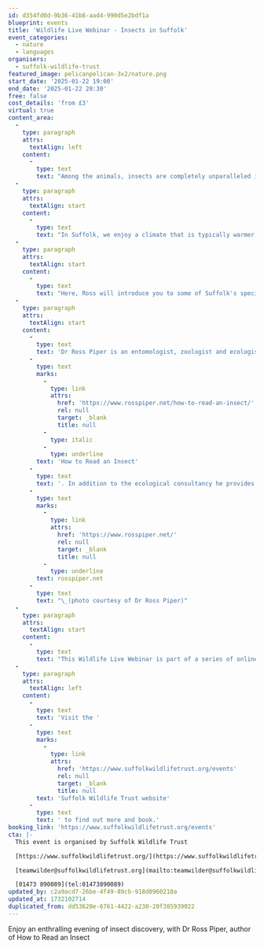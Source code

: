 ```yaml
---
id: d354fd0d-9b36-41b8-aad4-990d5e2bdf1a
blueprint: events
title: 'Wildlife Live Webinar - Insects in Suffolk'
event_categories:
  - nature
  - languages
organisers:
  - suffolk-wildlife-trust
featured_image: pelicanpelican-3x2/nature.png
start_date: '2025-01-22 19:00'
end_date: '2025-01-22 20:30'
free: false
cost_details: 'from £3'
virtual: true
content_area:
  -
    type: paragraph
    attrs:
      textAlign: left
    content:
      -
        type: text
        text: "Among the animals, insects are completely unparalleled in terms of species number and the breadth of their lifestyles.\_With so many species and individuals they have their feet in a lot of pies, ecologically speaking. Whether it’s pollination, the recycling of organic matter, the churning of the soil or simply being eaten by larger animals, their reach is immense. Without them, humans wouldn’t survive very long at all. We tend to forget this though and, on the whole, insects are overlooked.\_"
  -
    type: paragraph
    attrs:
      textAlign: start
    content:
      -
        type: text
        text: "In Suffolk, we enjoy a climate that is typically warmer and drier than many other parts of the UK. These conditions and the variety of habitats on offer - from\_ancient woodlands, to marshes and the coastal sandlings - make Suffolk one of the best places in the country for insects. Every habitat has its own distinctive assemblage of six-legged inhabitants and taking time to familiarise yourself with just a small proportion of these will provide endless hours of fascination.\_"
  -
    type: paragraph
    attrs:
      textAlign: start
    content:
      -
        type: text
        text: "Here, Ross will introduce you to some of Suffolk's special insects, exploring their captivating lives and encouraging you to look more closely at these animals. Hone your powers of observation and you’ll be amazed at what you can find, even on your own doorstep!\_"
  -
    type: paragraph
    attrs:
      textAlign: start
    content:
      -
        type: text
        text: 'Dr Ross Piper is an entomologist, zoologist and ecologist and author of the book '
      -
        type: text
        marks:
          -
            type: link
            attrs:
              href: 'https://www.rosspiper.net/how-to-read-an-insect/'
              rel: null
              target: _blank
              title: null
          -
            type: italic
          -
            type: underline
        text: 'How to Read an Insect'
      -
        type: text
        text: '. In addition to the ecological consultancy he provides in the UK, his work has taken him around the world where he has discovered a new genus and several new species. Eager to share his enthusiasm for the natural world, he has written numerous books and articles and worked on TV projects as an on-screen expert and consultant for the likes of the BBC, the Smithsonian Institution and various independent production companies. '
      -
        type: text
        marks:
          -
            type: link
            attrs:
              href: 'https://www.rosspiper.net/'
              rel: null
              target: _blank
              title: null
          -
            type: underline
        text: rosspiper.net
      -
        type: text
        text: "\_(photo courtesy of Dr Ross Piper)"
  -
    type: paragraph
    attrs:
      textAlign: start
    content:
      -
        type: text
        text: "This Wildlife Live Webinar is part of a series of online events on a range of wildlife topics. It is scheduled\_to last approximately one and a half hours, including a presentation plus a questions & answers session. Suffolk Wildlife Trust uses the Zoom platform for its webinars and, when you book, you will receive simple instructions on how to join the event from the comfort of your own\_home. When booking, please input the same email you will be using on the night. Subtitles are available."
  -
    type: paragraph
    attrs:
      textAlign: left
    content:
      -
        type: text
        text: 'Visit the '
      -
        type: text
        marks:
          -
            type: link
            attrs:
              href: 'https://www.suffolkwildlifetrust.org/events'
              rel: null
              target: _blank
              title: null
        text: 'Suffolk Wildlife Trust website'
      -
        type: text
        text: ' to find out more and book.'
booking_link: 'https://www.suffolkwildlifetrust.org/events'
cta: |-
  This event is organised by Suffolk Wildlife Trust

  [https://www.suffolkwildlifetrust.org/](https://www.suffolkwildlifetrust.org/)

  [teamwilder@suffolkwildlifetrust.org](mailto:teamwilder@suffolkwildlifetrust.org)

  [01473 890089](tel:01473890089)
updated_by: c2a9acd7-26be-4f49-89cb-918d0960210a
updated_at: 1732102714
duplicated_from: dd53620e-6761-4422-a230-20f385939022
---
```

Enjoy an enthralling evening of insect discovery, with Dr Ross Piper, author of How to Read an Insect
